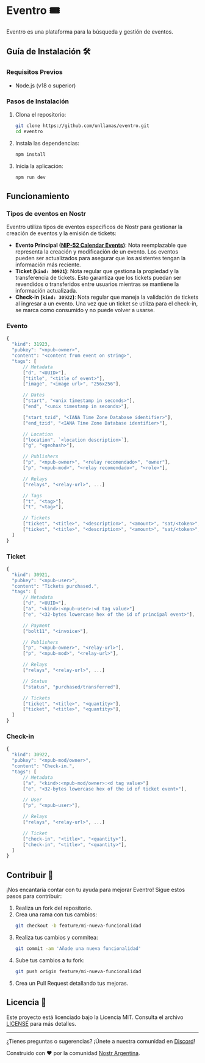 # Eventro 🎟️

Eventro es una plataforma para la búsqueda y gestión de eventos.

## Guía de Instalación 🛠️

### Requisitos Previos

- Node.js (v18 o superior)

### Pasos de Instalación

1. Clona el repositorio:
   ```bash
   git clone https://github.com/unllamas/eventro.git
   cd eventro
   ```

2. Instala las dependencias:
   ```bash
   npm install
   ```

3. Inicia la aplicación:
   ```bash
   npm run dev
   ```

## Funcionamiento 

### Tipos de eventos en Nostr

Eventro utiliza tipos de eventos específicos de Nostr para gestionar la creación de eventos y la emisión de tickets:

- **Evento Principal ([NIP-52 Calendar Events](https://github.com/nostr-protocol/nips/blob/master/52.md))**: Nota reemplazable que representa la creación y modificación de un evento. Los eventos pueden ser actualizados para asegurar que los asistentes tengan la información más reciente.
- **Ticket (`kind: 30921`)**: Nota regular que gestiona la propiedad y la transferencia de tickets. Esto garantiza que los tickets puedan ser revendidos o transferidos entre usuarios mientras se mantiene la información actualizada.
- **Check-in (`kind: 30922`)**: Nota regular que maneja la validación de tickets al ingresar a un evento. Una vez que un ticket se utiliza para el check-in, se marca como consumido y no puede volver a usarse.

### Evento 

```js
{
  "kind": 31923,
  "pubkey": "<npub-owner>",
  "content": "<content from event on string>",
  "tags": [
      // Metadata
      ["d", "<UUID>"],
      ["title", "<title of event>"],
      ["image", "<image url>", "256x256"],

      // Dates
      ["start", "<unix timestamp in seconds>"],
      ["end", "<unix timestamp in seconds>"],

      ["start_tzid", "<IANA Time Zone Database identifier>"],
      ["end_tzid", "<IANA Time Zone Database identifier>"],

      // Location
      ["location", `<location description>`],
      ["g", "<geohash>"],

      // Publishers
      ["p", "<npub-owner>", "<relay recomendado>", "owner"],
      ["p", "<npub-mod>", "<relay recomendado>", "<role>"],

      // Relays
      ["relays", "<relay-url>", ...]

      // Tags
      ["t", "<tag>"],
      ["t", "<tag>"],

      // Tickets
      ["ticket", "<title>", "<description>", "<amount>", "sat/<token>", "<quantity>"],
      ["ticket", "<title>", "<description>", "<amount>", "sat/<token>", "<quantity>"],
  ]
}
```

### Ticket

```js
{
  "kind": 30921,
  "pubkey": "<npub-user>",
  "content": "Tickets purchased.",
  "tags": [
      // Metadata
      ["d", "<UUID>"],
      ["a", "<kind>:<npub-user>:<d tag value>"]
      ["e", "<32-bytes lowercase hex of the id of principal event>"],

      // Payment
      ["bolt11", "<invoice>"],

      // Publishers
      ["p", "<npub-owner>", "<relay-url>"],
      ["p", "<npub-mod>", "<relay-url>"],

      // Relays
      ["relays", "<relay-url>", ...]

      // Status 
      ["status", "purchased/transferred"],

      // Tickets
      ["ticket", "<title>", "<quantity>"],
      ["ticket", "<title>", "<quantity>"],
  ]
}
```

### Check-in

```js
{
  "kind": 30922,
  "pubkey": "<npub-mod/owner>",
  "content": "Check-in.",
  "tags": [
      // Metadata
      ["a", "<kind>:<npub-mod/owner>:<d tag value>"]
      ["e", "<32-bytes lowercase hex of the id of ticket event>"],

      // User
      ["p", "<npub-user>"],

      // Relays
      ["relays", "<relay-url>", ...]

      // Ticket
      ["check-in", "<title>", "<quantity>"],
      ["check-in", "<title>", "<quantity>"],
  ]
}
```


## Contribuir 🤝

¡Nos encantaría contar con tu ayuda para mejorar Eventro! Sigue estos pasos para contribuir:

1. Realiza un fork del repositorio.
2. Crea una rama con tus cambios:
   ```bash
   git checkout -b feature/mi-nueva-funcionalidad
   ```
3. Realiza tus cambios y commitea:
   ```bash
   git commit -am 'Añade una nueva funcionalidad'
   ```
4. Sube tus cambios a tu fork:
   ```bash
   git push origin feature/mi-nueva-funcionalidad
   ```
5. Crea un Pull Request detallando tus mejoras.

## Licencia 📄

Este proyecto está licenciado bajo la Licencia MIT. Consulta el archivo [LICENSE](LICENSE) para más detalles.

---

¿Tienes preguntas o sugerencias? ¡Únete a nuestra comunidad en [Discord](https://discord.gg/QESv76truh)!

Construido con ❤️ por la comunidad [Nostr Argentina](https://github.com/nostr-arg).
